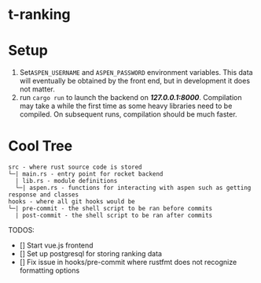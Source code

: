 # t-ranking

# Setup

1. Set`ASPEN_USERNAME` and `ASPEN_PASSWORD` environment variables. This data will eventually be obtained by the front end, but in development it does not matter.
2. run `cargo run` to launch the backend on **_127.0.0.1:8000_**. Compilation may take a while the first time as some heavy libraries need to be compiled. On subsequent runs, compilation should be much faster.

# Cool Tree

```
src - where rust source code is stored
└─| main.rs - entry point for rocket backend
  | lib.rs - module definitions
  └─| aspen.rs - functions for interacting with aspen such as getting response and classes
hooks - where all git hooks would be
└─| pre-commit - the shell script to be ran before commits
  | post-commit - the shell script to be ran after commits

```

TODOS:

- [] Start vue.js frontend
- [] Set up postgresql for storing ranking data
- [] Fix issue in hooks/pre-commit where rustfmt does not recognize formatting options
